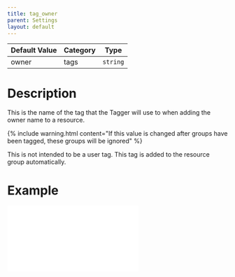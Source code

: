 ```yaml
---
title: tag_owner
parent: Settings
layout: default
---
```


| Default Value | Category | Type |
|---|---|---|
| owner | tags | `string` |

# Description

This is the name of the tag that the Tagger will use to when adding the owner name to a resource.

{% include warning.html content="If this value is changed after groups have been tagged, these groups will be ignored" %}

This is not intended to be a user tag. This tag is added to the resource group automatically.

# Example

![Resource Tags](/images/resource_tagging.html)
